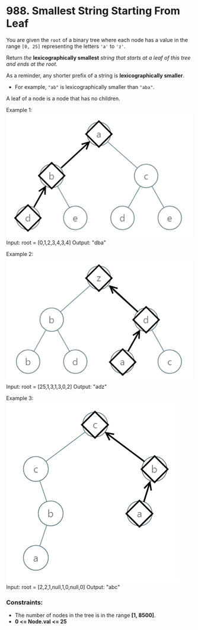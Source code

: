 # 988. Smallest String Starting From Leaf

You are given the `root` of a binary tree where each node has a value in the range `[0, 25]` representing the letters `'a'` to `'z'`.

Return *the* **lexicographically smallest** *string that starts at a leaf of this tree and ends at the root*.

As a reminder, any shorter prefix of a string is **lexicographically smaller**.

- For example, `"ab"` is lexicographically smaller than `"aba"`.

A leaf of a node is a node that has no children.


Example 1:
![](images/tree1.png)
Input: root = [0,1,2,3,4,3,4]
Output: "dba"

Example 2:
![](images/tree2.png)
Input: root = [25,1,3,1,3,0,2]
Output: "adz"

Example 3:
![](images/tree3.png)
Input: root = [2,2,1,null,1,0,null,0]
Output: "abc"
 

### Constraints:
- The number of nodes in the tree is in the range **[1, 8500]**.
- **0 <= Node.val <= 25**